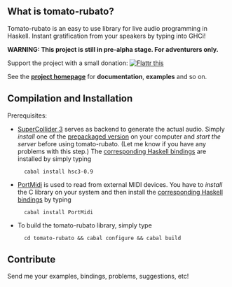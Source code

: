 ## What is tomato-rubato?

Tomato-rubato is an easy to use library for live audio programming in Haskell. Instant gratification from your speakers by typing into GHCi!

**WARNING: This project is still in pre-alpha stage. For adventurers only.**

Support the project with a small donation: [![Flattr this](http://api.flattr.com/button/flattr-badge-large.png)](https://flattr.com/thing/502326/)

See the **[project homepage][homepage]** for **documentation**, **examples** and so on.

  [homepage]: http://haskell.org/haskellwiki/Tomato-rubato
  [pure]: http://en.wikipedia.org/wiki/Pure_Data

## Compilation and Installation

Prerequisites:

* [SuperCollider 3][sc] serves as backend to generate the actual audio. Simply *install* one of the [prepackaged version][sc-downloads] on your computer and *start the server* before using tomato-rubato. (Let me know if you have any problems with this step.) The [corresponding Haskell bindings][sc-haskell] are installed by simply typing

        cabal install hsc3-0.9

* [PortMidi][] is used to read from external MIDI devices. You have to *install* the C library on your system and then install the [corresponding Haskell bindings][portmidi-haskell] by typing

        cabal install PortMidi

* To build the tomato-rubato library, simply type

        cd tomato-rubato && cabal configure && cabal build


  [sc]: http://supercollider.sourceforge.net/
  [sc-downloads]: http://supercollider.sourceforge.net/downloads/
  [sc-haskell]: http://hackage.haskell.org/package/hsc3
  [portmidi]: http://portmedia.sourceforge.net/portmidi/
  [portmidi-haskell]: http://hackage.haskell.org/package/PortMidi

## Contribute

Send me your examples, bindings, problems, suggestions, etc!


